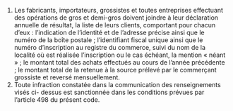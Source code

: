 1) Les fabricants, importateurs, grossistes et toutes entreprises effectuant des opérations de gros et demi-gros doivent joindre à leur déclaration annuelle de résultat, la liste de leurs clients, comportant pour chacun d’eux :
l’indication de l’identité et de l’adresse précise ainsi que le numéro de la boîte
postale ;
l’identifiant fiscal unique ainsi que le numéro d’inscription au registre du commerce, suivi du nom de la localité où est réalisée l’inscription ou le cas échéant, la mention « néant » ;
le montant total des achats effectués au cours de l’année précédente ;
le montant total de la retenue à la source prélevé par le commerçant grossiste et reversé mensuellement.
2) Toute infraction constatée dans la communication des renseignements visés ci-
dessus est sanctionnée dans les conditions prévues par l’article 498 du présent code.